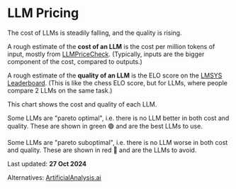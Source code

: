 # LLM Pricing

The cost of LLMs is steadily falling, and the quality is rising.

A rough estimate of the **cost of an LLM** is
the cost per million tokens of input, mostly from [LLMPriceCheck](https://llmpricecheck.com/).
(Typically, inputs are the bigger component of the cost, compared to outputs.)

A rough estimate of the **quality of an LLM** is
the ELO score on the [LMSYS Leaderboard](https://chat.lmsys.org/?leaderboard).
(This is like the chess ELO score, but for LLMs, where people compare 2 LLMs on the same task.)

This chart shows the cost and quality of each LLM.

Some LLMs are "pareto optimal", i.e. there is no LLM better in both cost and quality.
These are shown in green 🟢 and are the best LLMs to use.

Some LLMs are "pareto suboptimal", i.e. there is no LLM worse in both cost and quality.
These are shown in red 🔴 and are the LLMs to avoid.

Last updated: **27 Oct 2024**

Alternatives: [ArtificialAnalysis.ai](https://artificialanalysis.ai/)
